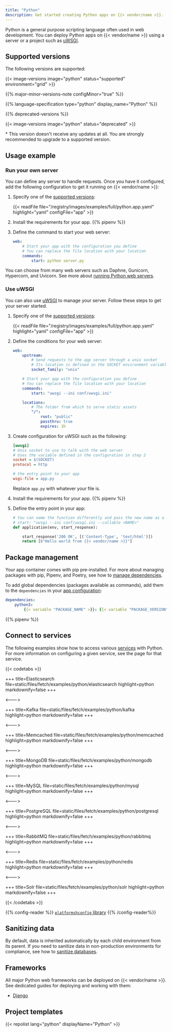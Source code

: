 ```yaml
---
title: "Python"
description: Get started creating Python apps on {{< vendor/name >}}.
---
```


Python is a general purpose scripting language often used in web development.
You can deploy Python apps on {{< vendor/name >}} using a server or a project such as [uWSGI](https://uwsgi-docs.readthedocs.io/en/latest/).

## Supported versions

The following versions are supported:

{{< image-versions image="python" status="supported" environment="grid" >}}

{{% major-minor-versions-note configMinor="true" %}}

{{% language-specification type="python" display_name="Python" %}}

{{% deprecated-versions %}}

{{< image-versions image="python" status="deprecated" >}}

\* This version doesn't receive any updates at all.
You are strongly recommended to upgrade to a supported version.

## Usage example

### Run your own server

You can define any server to handle requests.
Once you have it configured, add the following configuration to get it running on {{< vendor/name >}}:

1.  Specify one of the [supported versions](#supported-versions):

    {{< readFile file="/registry/images/examples/full/python.app.yaml" highlight="yaml" configFile="app" >}}

2.  Install the requirements for your app.
    {{% pipenv %}}

3.  Define the command to start your web server:

    ```yaml {configFile="app"}
    web:
        # Start your app with the configuration you define
        # You can replace the file location with your location
        commands:
            start: python server.py
    ```

You can choose from many web servers such as Daphne, Gunicorn, Hypercorn, and Uvicorn.
See more about [running Python web servers](./server.md).

### Use uWSGI

You can also use [uWSGI](https://uwsgi-docs.readthedocs.io/en/latest/) to manage your server.
Follow these steps to get your server started.

1.  Specify one of the [supported versions](#supported-versions):

    {{< readFile file="/registry/images/examples/full/python.app.yaml" highlight="yaml" configFile="app" >}}

2.  Define the conditions for your web server:

    ```yaml {configFile="app"}
    web:
        upstream:
            # Send requests to the app server through a unix socket
            # Its location is defined in the SOCKET environment variable
            socket_family: "unix"

        # Start your app with the configuration you define
        # You can replace the file location with your location
        commands:
            start: "uwsgi --ini conf/uwsgi.ini"

        locations:
            # The folder from which to serve static assets
            "/":
                root: "public"
                passthru: true
                expires: 1h
    ```

3.  Create configuration for uWSGI such as the following:

    ```ini {location="config/uwsgi.ini"}
    [uwsgi]
    # Unix socket to use to talk with the web server
    # Uses the variable defined in the configuration in step 2
    socket = $(SOCKET)
    protocol = http

    # the entry point to your app
    wsgi-file = app.py
    ```

    Replace `app.py` with whatever your file is.

4.  Install the requirements for your app.
    {{% pipenv %}}

5.  Define the entry point in your app:

    ```python
    # You can name the function differently and pass the new name as a flag
    # start: "uwsgi --ini conf/uwsgi.ini --callable <NAME>"
    def application(env, start_response):

        start_response('200 OK', [('Content-Type', 'text/html')])
        return [b"Hello world from {{< vendor/name >}}"]
    ```

## Package management

Your app container comes with pip pre-installed.
For more about managing packages with pip, Pipenv, and Poetry,
see how to [manage dependencies](./dependencies.md).

To add global dependencies (packages available as commands),
add them to the `dependencies` in your [app configuration](../../create-apps/app-reference.md#dependencies):

```yaml {configFile="app"}
dependencies:
    python3:
        {{< variable "PACKAGE_NAME" >}}: {{< variable "PACKAGE_VERSION" >}}
```

{{% pipenv %}}

## Connect to services

The following examples show how to access various [services](../../add-services/_index.md) with Python.
For more information on configuring a given service, see the page for that service.

{{< codetabs >}}

+++
title=Elasticsearch
file=static/files/fetch/examples/python/elasticsearch
highlight=python
markdownify=false
+++

<--->

+++
title=Kafka
file=static/files/fetch/examples/python/kafka
highlight=python
markdownify=false
+++

<--->

+++
title=Memcached
file=static/files/fetch/examples/python/memcached
highlight=python
markdownify=false
+++

<--->

+++
title=MongoDB
file=static/files/fetch/examples/python/mongodb
highlight=python
markdownify=false
+++

<--->

+++
title=MySQL
file=static/files/fetch/examples/python/mysql
highlight=python
markdownify=false
+++

<--->

+++
title=PostgreSQL
file=static/files/fetch/examples/python/postgresql
highlight=python
markdownify=false
+++

<--->

+++
title=RabbitMQ
file=static/files/fetch/examples/python/rabbitmq
highlight=python
markdownify=false
+++

<--->

+++
title=Redis
file=static/files/fetch/examples/python/redis
highlight=python
markdownify=false
+++

<--->

+++
title=Solr
file=static/files/fetch/examples/python/solr
highlight=python
markdownify=false
+++

{{< /codetabs >}}


{{% config-reader %}}
[`platformshconfig` library](https://github.com/platformsh/config-reader-python)
{{% /config-reader%}}

## Sanitizing data

By default, data is inherited automatically by each child environment from its parent.
If you need to sanitize data in non-production environments for compliance,
see how to [sanitize databases](../../development/sanitize-db/_index.md).

## Frameworks

All major Python web frameworks can be deployed on {{< vendor/name >}}.
See dedicated guides for deploying and working with them:

- [Django](../../guides/django/_index.md)
<!-- - [FastAPI](/guides/fastapi) -->
<!-- - [Flask](/guides/flask) -->

## Project templates

{{< repolist lang="python" displayName="Python" >}}
